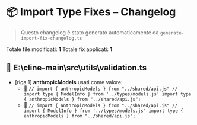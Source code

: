 # 📦 Import Type Fixes – Changelog

> Questo changelog è stato generato automaticamente da `generate-import-fix-changelog.ts`

Totale file modificati: **1**
Totale fix applicati: **1**

## 🔧 E:\cline-main\src\utils\validation.ts
- [riga 1] **anthropicModels** usati come valore:
  - 🔸 `// import { anthropicModels } from "../shared/api.js"
// import type { ModelInfo } from '../types/models.js'
import type { anthropicModels } from "../shared/api.js";`
  - 🔹 `// import { anthropicModels } from "../shared/api.js"
// import { ModelInfo } from '../types/models.js'
import type { anthropicModels } from "../shared/api.js";`

